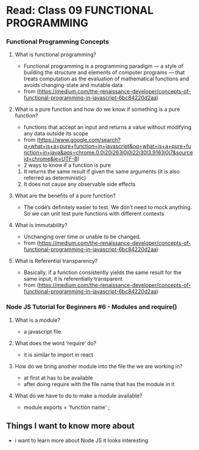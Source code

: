 # Read: Class 09 FUNCTIONAL PROGRAMMING

### Functional Programming Concepts 
1. What is functional programming?
	- Functional programming is a programming paradigm — a style of building the structure and 
	 elements of computer programs — that treats computation as the evaluation of mathematical functions 
	 and avoids changing-state and mutable data
	- from (https://medium.com/the-renaissance-developer/concepts-of-functional-programming-in-javascript-6bc84220d2aa)

2. What is a pure function and how do we know if something is a pure function?
	-  functions that accept an input and returns a value without modifying any data outside its scope 
	- from (https://www.google.com/search?q=what+is+a+pure+function+in+javascript&oq=what+is+a+pure+function+in+java&aqs=chrome.0.0i20i263j0j0i22i30l3.9163j0j7&sourceid=chrome&ie=UTF-8)
	- 2 ways to know if a function is pure 
	1. It returns the same result if given the same arguments (it is also referred as deterministic)
	2. It does not cause any observable side effects

3. What are the benefits of a pure function?
	- The code’s definitely easier to test. We don’t need to mock anything. So we can unit test pure functions with different contexts

4. What is immutability?
	- Unchanging over time or unable to be changed.
	- from (https://medium.com/the-renaissance-developer/concepts-of-functional-programming-in-javascript-6bc84220d2aa)

5. What is Referential transparency?
	- Basically, if a function consistently yields the same result for the same input, it is referentially transparent
	- from (https://medium.com/the-renaissance-developer/concepts-of-functional-programming-in-javascript-6bc84220d2aa)



### Node JS Tutorial for Beginners #6 - Modules and require()

1. What is a module?
	- a javascript file

2. What does the word ‘require’ do?
	- it is similar to import in react

3. How do we bring another module into the file the we are working in?
	- at first at has to be available
	- after doing require with the file name that   has the module in it

4. What do we have to do to make a module available?
	- module.exports = 'function name' ;




## Things I want to know more about
- i want to learn more about Node JS it looks interesting